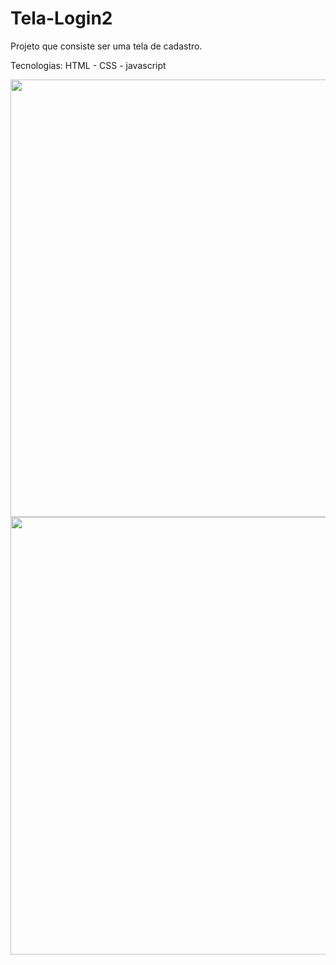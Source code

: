 # Tela-Login2

Projeto que consiste ser uma tela de cadastro.

Tecnologias: HTML - CSS - javascript

<div align="center">
<img src="https://user-images.githubusercontent.com/85089692/205413961-1e8a7b40-98f8-410a-b9ed-1d07fc5eb0f4.png" width="700px" />
</div>

<div align="center">
<img src="https://user-images.githubusercontent.com/85089692/205414156-0630a43a-9db3-4f12-961e-4b73a1d64865.png" width="700px" />
</div>
